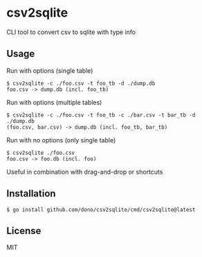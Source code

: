 # csv2sqlite
CLI tool to convert csv to sqlite with type info

## Usage

Run with options (single table)

```
$ csv2sqlite -c ./foo.csv -t foo_tb -d ./dump.db
foo.csv -> dump.db (incl. foo_tb)
```

Run with options (multiple tables)

```
$ csv2sqlite -c ./foo.csv -t foo_tb -c ./bar.csv -t bar_tb -d ./dump.db
(foo.csv, bar.csv) -> dump.db (incl. foo_tb, bar_tb)
```

Run with no options (only single table)

```
$ csv2sqlite ./foo.csv
foo.csv -> foo.db (incl. foo)
```
Useful in combination with drag-and-drop or shortcuts

## Installation

```
$ go install github.com/dono/csv2sqlite/cmd/csv2sqlite@latest
```

## License

MIT
